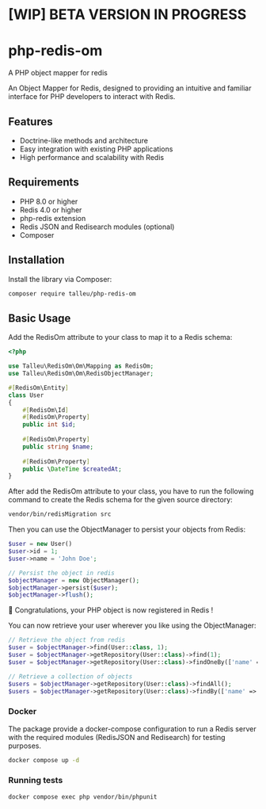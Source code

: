 # [WIP] BETA VERSION IN PROGRESS

# php-redis-om

A PHP object mapper for redis

An Object Mapper for Redis, designed to providing an intuitive and familiar interface for PHP developers to interact
with Redis.

## Features

- Doctrine-like methods and architecture
- Easy integration with existing PHP applications
- High performance and scalability with Redis

## Requirements

- PHP 8.0 or higher
- Redis 4.0 or higher
- php-redis extension
- Redis JSON and Redisearch modules (optional)
- Composer

## Installation

Install the library via Composer:

```bash
composer require talleu/php-redis-om
```

## Basic Usage

Add the RedisOm attribute to your class to map it to a Redis schema:

```php  
<?php 

use Talleu\RedisOm\Om\Mapping as RedisOm;
use Talleu\RedisOm\Om\RedisObjectManager;

#[RedisOm\Entity]
class User
{
    #[RedisOm\Id]
    #[RedisOm\Property]
    public int $id;
    
    #[RedisOm\Property]
    public string $name;
    
    #[RedisOm\Property]
    public \DateTime $createdAt;
}
```

After add the RedisOm attribute to your class,
you have to run the following command to create the Redis schema for the given source directory: 
```bash
vendor/bin/redisMigration src
```

Then you can use the ObjectManager to persist your objects from Redis:
```php
$user = new User()
$user->id = 1;
$user->name = 'John Doe';

// Persist the object in redis
$objectManager = new ObjectManager();
$objectManager->persist($user);
$objectManager->flush();
```
🥳 Congratulations, your PHP object is now registered in Redis !


You can now retrieve your user wherever you like using the ObjectManager:
```php
// Retrieve the object from redis 
$user = $objectManager->find(User::class, 1);
$user = $objectManager->getRepository(User::class)->find(1);
$user = $objectManager->getRepository(User::class)->findOneBy(['name' => 'John Doe']);

// Retrieve a collection of objects
$users = $objectManager->getRepository(User::class)->findAll();
$users = $objectManager->getRepository(User::class)->findBy(['name' => 'John Doe'], ['createdAt' => 'DESC'], 10);
```

### Docker

The package provide a docker-compose configuration to run a Redis 
server with the required modules (RedisJSON and Redisearch) for testing purposes.

```bash
docker compose up -d
```

### Running tests

```bash
docker compose exec php vendor/bin/phpunit
```